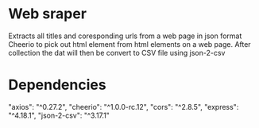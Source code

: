# Web sraper
  Extracts all titles and coresponding urls  from a web page in json format   Cheerio to pick out html element from html elements on a web page. After collection the dat will then be convert to CSV file using json-2-csv

# Dependencies
  "axios": "^0.27.2",
  "cheerio": "^1.0.0-rc.12",
  "cors": "^2.8.5",
  "express": "^4.18.1",
  "json-2-csv": "^3.17.1"